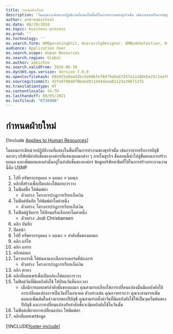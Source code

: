 ```yaml
---
title: กำหนดฝ่ายใหม่
description: 'ในแผนกจะมีหน่วยปฏิบัติงานที่แสดงในพื้นที่ในการทำงานของธุรกิจนั้น เช่นการขายหรือการบัญชี '
author: andreabichsel
ms.date: 08/29/2018
ms.topic: business-process
ms.prod: ''
ms.technology: ''
ms.search.form: OMOperatingUnit, HierarchyDesigner, OMNodeSelection, HierarchyPublishAndCloseForm, HcmPersonnelManagementWorkspace
audience: Application User
ms.search.scope: Human Resources
ms.search.region: Global
ms.author: anbichse
ms.search.validFrom: 2016-06-30
ms.dyn365.ops.version: Version 7.0.0
ms.openlocfilehash: 68e925e0aad2bc5e60bfef0479a6eb7247a1a186ebe25c1eaf6afc4715d163f2
ms.sourcegitcommit: 42fe9790ddf0bdad911544deaa82123a396712fb
ms.translationtype: HT
ms.contentlocale: th-TH
ms.lasthandoff: 08/05/2021
ms.locfileid: "6726980"
---
```

# <a name="define-new-departments"></a>กำหนดฝ่ายใหม่

[!include [Applies to Human Resources](../includes/applies-to-hr.md)]



ในแผนกจะมีหน่วยปฏิบัติงานที่แสดงในพื้นที่ในการทำงานของธุรกิจนั้น เช่นการขายหรือการบัญชี  หลายๆ บริษัทมีลำดับชั้นขององค์กรที่แสดงแผนกต่าง ๆ ภายในธุรกิจ  ขั้นตอนนี้นำไปสู่ขั้นตอนการสร้างแผนก และเพิ่มแผนกเหล่านั้นอยู่ในลำดับชั้นขององค์กร  ข้อมูลบริษัทสาธิตที่ใช้ในการสร้างกระบวนงานนี้คือ USMF

1. ไปที่ ทรัพยากรบุคคล > แผนก > แผนก
2. คลิกที่สร้างเพื่อเปิดกล่องโต้ตอบการวาง
3. ในฟิลด์ชื่อ ให้พิมพ์ค่า 
    * ตัวอย่าง: โครงการ/กฎการเรียกเก็บเงิน  
4. ในฟิลด์บันทึก ให้พิมพ์ค่าใดค่าหนึ่ง
    * ตัวอย่าง: โครงการ/กฎการเรียกเก็บเงิน  
5. ในฟิลด์ผู้จัดการ ให้ป้อนหรือเลือกค่าใดค่าหนึ่ง
    * ตัวอย่าง: Jodi Christiansen  
6. คลิก บันทึก
7. ปิดหน้า
8. ไปที่ ทรัพยากรบุคคล > แผนก > ลำดับชั้นของแผนก
9. คลิก แก้ไข
10. คลิก แทรก
11. คลิกแผนก
12. ในรายการนี้ ให้ค้นหาและเลือกเรกคอร์ดที่ต้องการ
    * ตัวอย่าง: โครงการ/กฎการเรียกเก็บเงิน  
13. คลิก ตกลง
14. คลิกที่เผยแพร่เพื่อเปิดกล่องโต้ตอบการวาง
15. ในฟิลด์วันที่มีผลบังคับใช้ ให้ป้อนวันที่และเวลา
    * เมื่อมีการเผยแพร่ลำดับชั้นของแผนก คุณสามารถเลือกให้การเปลี่ยนแปลงนั้นมีผลบังคับใช้  การเปลี่ยนแปลงอาจเป็นวันที่ในอนาคต  ตัวอย่างเช่น คุณอาจทราบว่า คุณจะสามารถเพิ่มแผนกเพิ่มเติมในช่วงแรกของปีบัญชี  คุณสามารถตั้งค่าวันที่มีผลบังคับใช้ให้เป็นจุดเริ่มต้นของปีบัญชี และการเปลี่ยนแปลงกับลำดับชั้นจะมีผลบังคับใช้ในวันนั้น  
16. ในฟิลด์อธิบายการเปลี่ยนแปลง ให้พิมพ์ค่า
17. คลิกที่เผยแพร่ข้อมูล



[!INCLUDE[footer-include](../includes/footer-banner.md)]